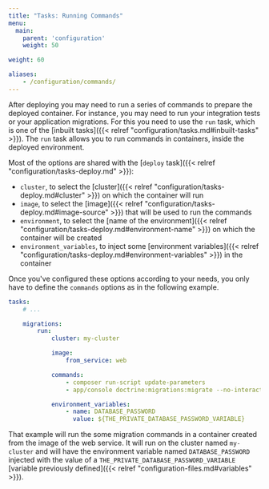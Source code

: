 ```yaml
---
title: "Tasks: Running Commands"
menu:
  main:
    parent: 'configuration'
    weight: 50

weight: 60

aliases:
    - /configuration/commands/
---
```


After deploying you may need to run a series of commands to prepare the deployed container. For instance, you may need to run your integration tests or your application migrations. For this you need to use the `run` task, which is one of the [inbuilt tasks]({{< relref "configuration/tasks.md#inbuilt-tasks" >}}). The `run` task allows you to run commands in containers, inside the deployed environment.

Most of the options are shared with the [`deploy` task]({{< relref "configuration/tasks-deploy.md" >}}):

* `cluster`, to select the [cluster]({{< relref "configuration/tasks-deploy.md#cluster" >}}) on which the container will run
* `image`, to select the [image]({{< relref "configuration/tasks-deploy.md#image-source" >}}) that will be used to run the commands
* `environment`, to select the [name of the environment]({{< relref "configuration/tasks-deploy.md#environment-name" >}}) on which the container will be created
* `environment_variables`, to inject some [environment variables]({{< relref "configuration/tasks-deploy.md#environment-variables" >}})  in the container

Once you've configured these options according to your needs, you only have to define the `commands` options as in the following example.

``` yaml
tasks:
    # ...

    migrations:
        run:
            cluster: my-cluster

            image:
                from_service: web

            commands:
                - composer run-script update-parameters
                - app/console doctrine:migrations:migrate --no-interaction

            environment_variables:
                - name: DATABASE_PASSWORD
                  value: ${THE_PRIVATE_DATABASE_PASSWORD_VARIABLE}
```

That example will run the some migration commands in a container created from the image of the web service. It will run on the cluster named `my-cluster` and will have the environment variable named `DATABASE_PASSWORD` injected with the value of a `THE_PRIVATE_DATABASE_PASSWORD_VARIABLE` [variable previously defined]({{< relref "configuration-files.md#variables" >}}).
